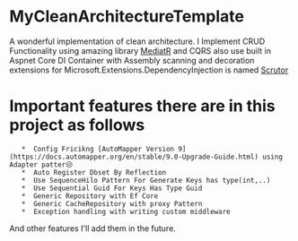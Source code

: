# MyCleanArchitectureTemplate

A wonderful implementation of clean architecture.
I Implement CRUD Functionality using amazing library [MediatR](https://github.com/jbogard/MediatR) and CQRS also use built in
Aspnet Core DI Container with Assembly scanning and decoration extensions for Microsoft.Extensions.DependencyInjection is named [Scrutor](https://github.com/khellang/Scrutor)

# Important features there are in this project as follows

       *  Config Fricikng [AutoMapper Version 9](https://docs.automapper.org/en/stable/9.0-Upgrade-Guide.html) using Adapter patter😒
       *  Auto Register Dbset By Reflection
       *  Use SequenceHilo Pattern For Generate Keys has type(int,..)
       *  Use Sequential Guid For Keys Has Type Guid
       *  Generic Repository with Ef Core
       *  Generic CacheRepository with proxy Pattern
       *  Exception handling with writing custom middleware
 And other features I'll add them in the future.

